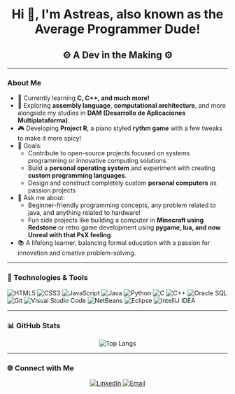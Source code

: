 <h1 align="center">Hi 👋, I'm Astreas, also known as the Average Programmer Dude!</h1>
<h2 align="center">⚙️ A Dev in the Making ⚙️</h2>

---

### About Me
- 🌱 Currently learning **C, C++, and much more!**
- 🚀 Exploring **assembly language**, **computational architecture**, and more alongside my studies in **DAM (Desarrollo de Aplicaciones Multiplataforma)**.
- 🎮 Developing **Project R**, a piano styled **rythm game** with a few tweaks to make it more spicy!
- 🎯 Goals: 
  - Contribute to open-source projects focused on systems programming or innovative computing solutions.
  - Build a **personal operating system** and experiment with creating **custom programming languages**.
  - Design and construct completely custom **personal computers** as passion projects
- 💬 Ask me about:
  - Beginner-friendly programming concepts, any problem related to java, and anything related to hardware!
  - Fun side projects like building a computer in **Minecraft using Redstone** or retro game development using **pygame, lua, and now Unreal with that PsX feeling**.
- 📚 A lifelong learner, balancing formal education with a passion for innovation and creative problem-solving.

---

### 🔧 Technologies & Tools
![HTML5](https://img.shields.io/badge/-HTML5-E34F26?style=flat-square&logo=html5&logoColor=white)
![CSS3](https://img.shields.io/badge/-CSS3-1572B6?style=flat-square&logo=css3)
![JavaScript](https://img.shields.io/badge/-JavaScript-F7DF1E?style=flat-square&logo=javascript&logoColor=black)
![Java](https://img.shields.io/badge/-Java-007396?style=flat-square&logo=java&logoColor=white)
![Python](https://img.shields.io/badge/-Python-3776AB?style=flat-square&logo=python&logoColor=white)
![C](https://img.shields.io/badge/-C-A8B9CC?style=flat-square&logo=c&logoColor=black)
![C++](https://img.shields.io/badge/-C++-00599C?style=flat-square&logo=c%2B%2B&logoColor=white)
![Oracle SQL](https://img.shields.io/badge/-Oracle%20SQL-F80000?style=flat-square&logo=oracle&logoColor=white)
![Git](https://img.shields.io/badge/-Git-F05032?style=flat-square&logo=git&logoColor=white)
![Visual Studio Code](https://img.shields.io/badge/-VSCode-0078D4?style=flat-square&logo=visual-studio-code)
![NetBeans](https://img.shields.io/badge/-NetBeans-1B6AC6?style=flat-square&logo=apache-netbeans-ide&logoColor=white)
![Eclipse](https://img.shields.io/badge/-Eclipse-2C2255?style=flat-square&logo=eclipse&logoColor=white)
![IntelliJ IDEA](https://img.shields.io/badge/-IntelliJ%20IDEA-000000?style=flat-square&logo=intellij-idea&logoColor=white)

---

### 📊 GitHub Stats

<p align="center">
  <img src="https://github-readme-stats.vercel.app/api/top-langs/?username=Jastreas&hide=TeX&layout=compact&theme=radical" alt="Top Langs" />
</p>

---

### 🌐 Connect with Me
<p align="center">
  <a href="https://www.linkedin.com/in/juan-andreas-manea-8b1743243/" target="_blank">
    <img src="https://img.shields.io/badge/LinkedIn-%230077B5.svg?style=for-the-badge&logo=linkedin&logoColor=white" alt="LinkedIn" />
  </a>
  <a href="mailto:j.andreasmanea@gmail.com" target="_blank">
    <img src="https://img.shields.io/badge/Email-%23D14836.svg?style=for-the-badge&logo=gmail&logoColor=white" alt="Email" />
  </a>
</p>

